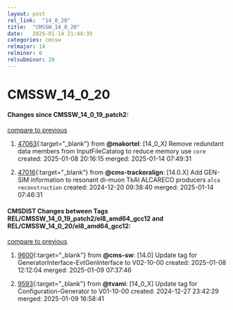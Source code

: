 ```yaml
---
layout: post
rel_link:  "14_0_20"
title:  "CMSSW_14_0_20"
date:   2025-01-14 21:44:35
categories: cmssw
relmajor: 14
relminor: 0
relsubminor: 20
---
```


# CMSSW_14_0_20
#### Changes since CMSSW_14_0_19_patch2:
[compare to previous](https://github.com/cms-sw/cmssw/compare/CMSSW_14_0_19_patch2...CMSSW_14_0_20)



1. [47063](http://github.com/cms-sw/cmssw/pull/47063){:target="_blank"}  from **@makortel**: [14_0_X] Remove redundant data members from InputFileCatalog to reduce memory use `core` created: 2025-01-08 20:16:15 merged: 2025-01-14 07:49:31

2. [47016](http://github.com/cms-sw/cmssw/pull/47016){:target="_blank"}  from **@cms-trackeralign**: [14.0.X] Add GEN-SIM information to resonant di-muon TkAl ALCARECO producers `alca` `reconstruction` created: 2024-12-20 09:38:40 merged: 2025-01-14 07:46:31

#### CMSDIST Changes between Tags REL/CMSSW_14_0_19_patch2/el8_amd64_gcc12 and REL/CMSSW_14_0_20/el8_amd64_gcc12:
[compare to previous](https://github.com/cms-sw/cmsdist/compare/REL/CMSSW_14_0_19_patch2/el8_amd64_gcc12...REL/CMSSW_14_0_20/el8_amd64_gcc12)



1. [9600](http://github.com/cms-sw/cmsdist/pull/9600){:target="_blank"}  from **@cms-sw**: [14.0] Update tag for GeneratorInterface-EvtGenInterface to V02-10-00 created: 2025-01-08 12:12:04 merged: 2025-01-09 07:37:46

2. [9593](http://github.com/cms-sw/cmsdist/pull/9593){:target="_blank"}  from **@tvami**: [14_0_X] Update tag for Configuration-Generator to V01-10-00 created: 2024-12-27 23:42:29 merged: 2025-01-09 16:58:41
